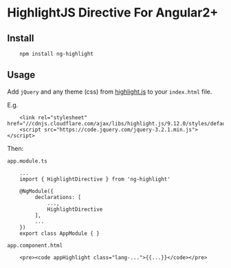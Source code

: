 # HighlightJS Directive For Angular2+

## Install

```
    npm install ng-highlight
```

## Usage

Add `jQuery` and any theme (css) from [highlight.js](https://highlightjs.org/download/) to your `index.html` file.

E.g.

```
    <link rel="stylesheet" href="//cdnjs.cloudflare.com/ajax/libs/highlight.js/9.12.0/styles/default.min.css">
    <script src="https://code.jquery.com/jquery-3.2.1.min.js"></script>
```

Then:

`app.module.ts`

```
    ...
    import { HighlightDirective } from 'ng-highlight'

    @NgModule({
         declarations: [
             ...,
             HighlightDirective
         ],
         ...
    })
    export class AppModule { }
```

`app.component.html`

```
    <pre><code appHighlight class="lang-...">{{...}}</code></pre>
```
